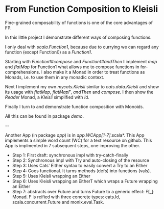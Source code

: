 # From Function Composition to Kleisli

Fine-grained composability of functions is one of the core advantages of FP.

In this little project I demonstrate different ways of composing functions.

I only deal with *scala.Function1*, because due to currying we can regard
any function (except Function0) as a *Function1*.

Starting with *Function1#compose* and *Function1#andThen*
I implement *map* and *flatMap* for Function1 what allows me
to compose functions in for-comprehensions. I also make it
a Monad in order to treat functions as Monads, i.e. to use them
in any monadic context.

Next I implement my own *mycats.Kleisli* similar to *cats.data.Kleisli*
and show its usage with *flatMap*, *flatMapF*, *andThen* and *compose*.
I then show the *Reader* Monad, a *Kleisli* simplified with *Id*.

Finally I turn to and demonstrate function composition with Monoids.

All this can be found in package *demo*.

--

Another App (in package *app*) is in *app.WCApp[1-7]*.scala*.
This App implements a simple word count (WC) for a text resource on github.
This App is implmented in 7 subsequent steps, one improving the other.

- Step 1: First draft: synchronous impl with try-catch-finally
- Step 2: Synchronous impl with Try and auto-closing of the resource
- Step 3: Uses Cats' Either syntax to easily convert a Try to an Either
- Step 4: Goes functional. It turns methods (defs) into functions (vals).
- Step 5: Uses Kleisli wrapping an Either
- Step 6: Uses Kleisli wrapping an EitherT which wraps a Future wrapping an Either
- Step 7: abstracts over Future and turns Future to a generic effect: F[_]: Monad.
F is reified with three concrete types: cats.Id, scala.concurrent.Future and monix.eval.Task.
